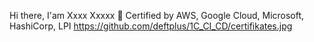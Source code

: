 Hi there, I'am Xxxx Xxxxx 👋 Certified by AWS, Google Cloud, Microsoft, HashiCorp, LPI
https://github.com/deftplus/1C_CI_CD/certifikates.jpg
